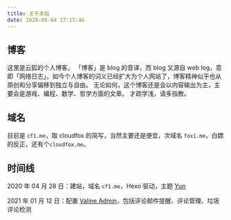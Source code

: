 ```yaml
---
title: 关于本站
date: 2020-05-04 17:17:46
---
```


## 博客

这里是云狐的个人博客。
「博客」是 blog 的音译，而 blog 又源自 web log，意即「网络日志」。如今个人博客的词义已经扩大为个人网站了，博客精神似乎也从原创和分享偏移到独立与自由。
无论如何，这个博客还是会以内容输出为主，主要会是游戏、编程、数学、哲学方面的文章。
才疏学浅，请多指教。

## 域名

目前是 `cf1.me`，取 cloudfox 的简写，当然主要还是便宜，次域名 `fox1.me`，白嫖的反正，还有个`cloudfox.me`。

## 时间线

2020 年 04 月 28 日：建站，域名 `cf1.me`，Hexo 驱动，主题 [Yun](https://github.com/cloudfox2/hexo-theme-yun)

2021 年 01 月 12 日：配置 [Valine Admin](https://github.com/DesertsP/Valine-Admin)，包括评论邮件提醒、评论管理、垃圾评论检测